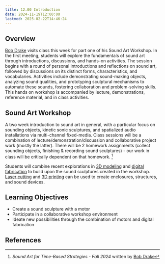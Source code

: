 ```yaml
---
title: 12.00 Introduction
date: 2024-11-19T12:00:00
lastmod: 2025-02-22T14:46:24
---
```


## Overview

[Bob Drake](./12-01-bob-drake.md) visits class this week for part one of his Sound Art Workshop. In the first meeting, students will explore the fundamentals of sound art through introductions, discussions, and hands-on activities. The session begins with a round of personal introductions and reflections on sound art, followed by discussions on its distinct forms, characteristics, and vocabularies. Activities include demonstrating sound-making objects, analyzing sound qualities, and prototyping sculptural mechanisms to automate these sounds, fostering collaboration and problem-solving skills. This hands on workshop is accompanied by lecture, demonstrations, reference material, and in class activities.

## Sound Art Workshop

A two week introduction to sound art in general, with a particular focus on sounding objects, kinetic sonic sculptures, and spatialized audio installations via multi-channel fixed-media. Class sessions will be a combination of lecture/demonstration/discussion and collaborative project work (mostly the latter). There will be 2 homework assignments (collect sounding objects, finishing & recording sound sculptures) - our work in class will be critically dependent on that homework. [^drake-overview]

Students will combine recent explorations in [3D modeling](../../../../3d-modeling/3d-modeling.md) and [digital fabrication](../../../../digital-fabrication/digital-fabrication.md) to build upon the sound sculptures created in the workshop. [Laser cutting](../10-digital-fabrication-laser-cutting/10-01-laser-cutting.md) and [3D printing](../09-digital-fabrication-3d-printing/09-01-3d-printing.md) can be used to create enclosures, structures, and sound devices.

## Learning Objectives

- Create a sound sculpture with a motor
- Participate in a collaborative workshop environment
- Ideate new possibilities through the combination of motors and digital fabrication

## References

[^drake-overview]: _Sound Art for Time-Based Strategies - Fall 2024_ written by [Bob Drake](./12-01-bob-drake.md)
